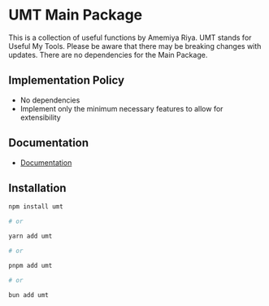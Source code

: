 # UMT Main Package

This is a collection of useful functions by Amemiya Riya.
UMT stands for Useful My Tools.
Please be aware that there may be breaking changes with updates.
There are no dependencies for the Main Package.

## Implementation Policy

- No dependencies
- Implement only the minimum necessary features to allow for extensibility

## Documentation

- [Documentation](https://umt-main.oshaburikitchin.com/)

## Installation

```bash
npm install umt

# or

yarn add umt

# or

pnpm add umt

# or

bun add umt
```
